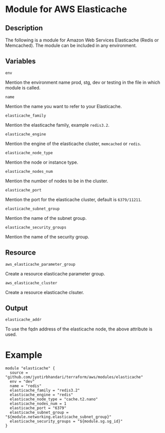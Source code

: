 # Module for AWS Elasticache

## Description

The following is a module for Amazon Web Services Elasticache (Redis or Memcached). The module can be included in any environment.

## Variables

```env```

Mention the environment name prod, stg, dev or testing in the file in which module is called.

```name``` 

Mention the name you want to refer to your Elasticache.

```elasticache_family``` 

Mention the elasticache family, example ```redis3.2```.

```elasticache_engine``` 

Mention the engine of the elasticache cluster, ```memcached``` or ```redis```.

```elasticache_node_type``` 

Mention the node or instance type. 

```elasticache_nodes_num``` 

Mention the number of nodes to be in the cluster. 

```elasticache_port``` 

Mention the port for the elasticache cluster, default is ```6379/11211```.

```elasticache_subnet_group``` 

Mention the name of the subnet group.

```elasticache_security_groups``` 

Mention the name of the security group. 


## Resource 

```aws_elasticache_parameter_group``` 

Create a resource elasticache parameter group.

```aws_elasticache_cluster```

Create a resource elasticache clsuter.


## Output

```elasticache_addr```

To use the fqdn address of the elasticache node, the above attribute is used.


# Example

```
module "elasticache" {
  source = "github.com/jyotirbhandari/terraform/aws/modules/elasticache"
  env = "dev"
  name = "redis"
  elasticache_family = "redis3.2"
  elasticache_engine = "redis"
  elasticache_node_type = "cache.t2.nano"
  elasticache_nodes_num = 1
  elasticache_port = "6379"
  elasticache_subnet_group = "${module.networking.elasticache_subnet_group}"
  elasticache_security_groups = "${module.sg.sg_id}"
}
```
